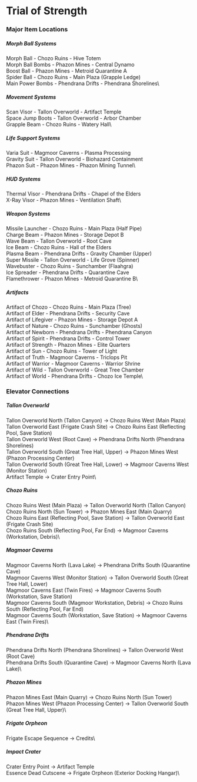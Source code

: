 # Trial of Strength

### Major Item Locations

##### Morph Ball Systems

Morph Ball - Chozo Ruins - Hive Totem\
Morph Ball Bombs - Phazon Mines - Central Dynamo\
Boost Ball - Phazon Mines - Metroid Quarantine A\
Spider Ball - Chozo Ruins - Main Plaza (Grapple Ledge)\
Main Power Bombs - Phendrana Drifts - Phendrana Shorelines\

##### Movement Systems

Scan Visor - Tallon Overworld - Artifact Temple\
Space Jump Boots - Tallon Overworld - Arbor Chamber\
Grapple Beam - Chozo Ruins - Watery Hall\

##### Life Support Systems

Varia Suit - Magmoor Caverns - Plasma Processing\
Gravity Suit - Tallon Overworld - Biohazard Containment\
Phazon Suit - Phazon Mines - Phazon Mining Tunnel\

##### HUD Systems

Thermal Visor - Phendrana Drifts - Chapel of the Elders\
X-Ray Visor - Phazon Mines - Ventilation Shaft\

##### Weapon Systems

Missile Launcher - Chozo Ruins - Main Plaza (Half Pipe)\
Charge Beam - Phazon Mines - Storage Depot B\
Wave Beam - Tallon Overworld - Root Cave\
Ice Beam - Chozo Ruins - Hall of the Elders\
Plasma Beam - Phendrana Drifts - Gravity Chamber (Upper)\
Super Missile - Tallon Overworld - Life Grove (Spinner)\
Wavebuster - Chozo Ruins - Sunchamber (Flaahgra)\
Ice Spreader - Phendrana Drifts - Quarantine Cave\
Flamethrower - Phazon Mines - Metroid Quarantine B\

##### Artifacts

Artifact of Chozo - Chozo Ruins - Main Plaza (Tree)\
Artifact of Elder - Phendrana Drifts - Security Cave\
Artifact of Lifegiver - Phazon Mines - Storage Depot A\
Artifact of Nature - Chozo Ruins - Sunchamber (Ghosts)\
Artifact of Newborn - Phendrana Drifts - Phendrana Canyon\
Artifact of Spirit - Phendrana Drifts - Control Tower\
Artifact of Strength - Phazon Mines - Elite Quarters\
Artifact of Sun - Chozo Ruins - Tower of Light\
Artifact of Truth - Magmoor Caverns - Triclops Pit\
Artifact of Warrior - Magmoor Caverns - Warrior Shrine\
Artifact of Wild - Tallon Overworld - Great Tree Chamber\
Artifact of World - Phendrana Drifts - Chozo Ice Temple\

### Elevator Connections

##### Tallon Overworld

Tallon Overworld North (Tallon Canyon) -> Chozo Ruins West (Main Plaza)\
Tallon Overworld East (Frigate Crash Site) -> Chozo Ruins East (Reflecting Pool, Save Station)\
Tallon Overworld West (Root Cave) -> Phendrana Drifts North (Phendrana Shorelines)\
Tallon Overworld South (Great Tree Hall, Upper) -> Phazon Mines West (Phazon Processing Center)\
Tallon Overworld South (Great Tree Hall, Lower) -> Magmoor Caverns West (Monitor Station)\
Artifact Temple -> Crater Entry Point\

##### Chozo Ruins

Chozo Ruins West (Main Plaza) -> Tallon Overworld North (Tallon Canyon)\
Chozo Ruins North (Sun Tower) -> Phazon Mines East (Main Quarry)\
Chozo Ruins East (Reflecting Pool, Save Station) -> Tallon Overworld East (Frigate Crash Site)\
Chozo Ruins South (Reflecting Pool, Far End) -> Magmoor Caverns (Workstation, Debris)\

##### Magmoor Caverns

Magmoor Caverns North (Lava Lake) -> Phendrana Drifts South (Quarantine Cave)\
Magmoor Caverns West (Monitor Station) -> Tallon Overworld South (Great Tree Hall, Lower)\
Magmoor Caverns East (Twin Fires) -> Magmoor Caverns South (Workstation, Save Station)\
Magmoor Caverns South (Magmoor Workstation, Debris) -> Chozo Ruins South (Reflecting Pool, Far End)\
Magmoor Caverns South (Workstation, Save Station) -> Magmoor Caverns East (Twin Fires)\

##### Phendrana Drifts

Phendrana Drifts North (Phendrana Shorelines) -> Tallon Overworld West (Root Cave)\
Phendrana Drifts South (Quarantine Cave) -> Magmoor Caverns North (Lava Lake)\

##### Phazon Mines

Phazon Mines East (Main Quarry) -> Chozo Ruins North (Sun Tower)\
Phazon Mines West (Phazon Processing Center) -> Tallon Overworld South (Great Tree Hall, Upper)\

##### Frigate Orpheon

Frigate Escape Sequence -> Credits\

##### Impact Crater

Crater Entry Point -> Artifact Temple\
Essence Dead Cutscene -> Frigate Orpheon (Exterior Docking Hangar)\
